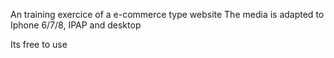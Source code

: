 An training exercice of a e-commerce type website
The media is adapted to Iphone 6/7/8, IPAP and desktop

Its free to use 
